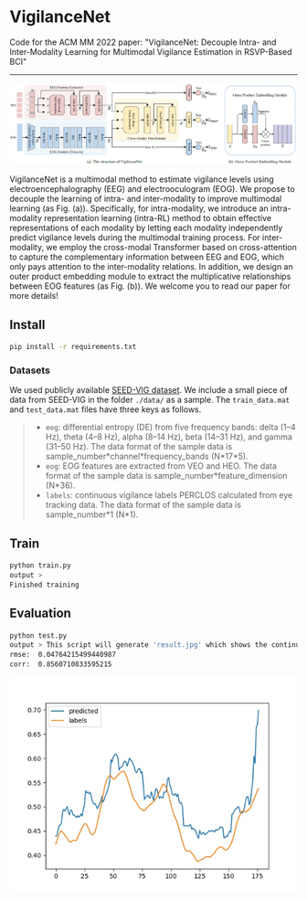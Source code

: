 # VigilanceNet

Code for the ACM MM 2022 paper: "VigilanceNet: Decouple Intra- and Inter-Modality Learning for Multimodal Vigilance Estimation in RSVP-Based BCI"

---
![alt text](Model.png "VigilanceNet - DL model estimating vigilance levels using multimodal EEG and EOG")

VigilanceNet is a multimodal method to estimate vigilance levels using electroencephalography (EEG) and electrooculogram (EOG). We propose to decouple the learning of intra- and inter-modality to improve multimodal learning (as Fig. (a)). Specifically, for intra-modality, we introduce an intra-modality representation learning (intra-RL) method to obtain effective representations of each modality by letting each modality independently predict vigilance levels during the multimodal training process. For inter-modality, we employ the cross-modal Transformer based on cross-attention to capture the complementary information between EEG and EOG, which only pays attention to the inter-modality relations. In addition, we design an outer product embedding module to extract the multiplicative relationships between EOG features (as Fig. (b)). We welcome you to read our paper for more details!

## Install
```bash
pip install -r requirements.txt
```

### Datasets
We used publicly available [SEED-VIG dataset](https://iopscience.iop.org/article/10.1088/1741-2552/aa5a98/meta?casa_token=zMmqflOHEYYAAAAA:F7YusFzBVULbjWBmoy39cvGI9RPMrUrDIOF_s1azdKrH1L0KJW9Cw_NuqFspM5OsRjMpECCpwtne).
We include a small piece of data from SEED-VIG in the folder `./data/` as a sample. The `train_data.mat` and `test_data.mat` files have three keys as follows.
>- `eeg`: differential entropy (DE) from five frequency bands: delta (1–4 Hz), theta (4–8 Hz), alpha (8–14 Hz), beta (14–31 Hz), and gamma (31–50 Hz). The data format of the sample data is sample_number\*channel\*frequency_bands (N\*17\*5).
>- `eog`: EOG features are extracted from VEO and HEO. The data format of the sample data is sample_number\*feature_dimension (N\*36).
>- `labels`: continuous vigilance labels PERCLOS calculated from eye tracking data. The data format of the sample data is sample_number\*1 (N\*1).


## Train
```bash
python train.py
output > 
Finished training
```


## Evaluation
```bash
python test.py
output > This script will generate 'result.jpg' which shows the continuous curves of PERCLOS labels and the corresponding predictions.
rmse:  0.04764215499440987
corr:  0.8560710833595215
```
![alt text](result.jpg "Predicted results")
